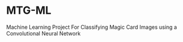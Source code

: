 # MTG-ML
Machine Learning Project For Classifying Magic Card Images using a Convolutional Neural Network
